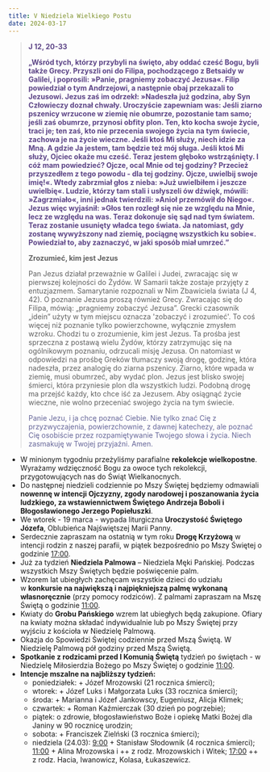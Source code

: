 ```yaml
---
title: V Niedziela Wielkiego Postu
date: 2024-03-17
---
```


> **<span style="color: #5D4587;">J 12, 20-33</span>**
>
> **<span style="color: #5D4587;">„Wśród tych, którzy przybyli na święto, aby oddać cześć Bogu, byli także Grecy. Przyszli oni do Filipa, pochodzącego z Betsaidy w Galilei, i poprosili: »Panie, pragniemy zobaczyć Jezusa«. Filip powiedział o tym Andrzejowi, a następnie obaj przekazali to Jezusowi. Jezus zaś im odrzekł: »Nadeszła już godzina, aby Syn Człowieczy doznał chwały. Uroczyście zapewniam was: Jeśli ziarno pszenicy wrzucone w ziemię nie obumrze, pozostanie tam samo; jeśli zaś obumrze, przynosi obfity plon. Ten, kto kocha swoje życie, traci je; ten zaś, kto nie przecenia swojego życia na tym świecie, zachowa je na życie wieczne. Jeśli ktoś Mi służy, niech idzie za Mną. A gdzie Ja jestem, tam będzie też mój sługa. Jeśli ktoś Mi służy, Ojciec okaże mu cześć. Teraz jestem głęboko wstrząśnięty. I cóż mam powiedzieć? Ojcze, ocal Mnie od tej godziny? Przecież przyszedłem z tego powodu - dla tej godziny. Ojcze, uwielbij swoje imię!«. Wtedy zabrzmiał głos z nieba: »Już uwielbiłem i jeszcze uwielbię«. Ludzie, którzy tam stali i usłyszeli ów dźwięk, mówili: »Zagrzmiało«, inni jednak twierdzili: »Anioł przemówił do Niego«. Jezus więc wyjaśnił: »Głos ten rozległ się nie ze względu na Mnie, lecz ze względu na was. Teraz dokonuje się sąd nad tym światem. Teraz zostanie usunięty władca tego świata. Ja natomiast, gdy zostanę wywyższony nad ziemię, pociągnę wszystkich ku sobie«. Powiedział to, aby zaznaczyć, w jaki sposób miał umrzeć.”</span>**
>
>
>
> **Zrozumieć, kim jest Jezus**
>
> Pan Jezus działał przeważnie w Galilei i Judei, zwracając się w pierwszej kolejności do Żydów. W Samarii także zostaje przyjęty z entuzjazmem. Samarytanie rozpoznali w Nim Zbawiciela świata (J 4, 42). O poznanie Jezusa proszą również Grecy. Zwracając się do Filipa, mówią: „pragniemy zobaczyć Jezusa”. Grecki czasownik „idein” użyty w tym miejscu oznacza 'zobaczyć i zrozumieć'. To coś więcej niż poznanie tylko powierzchowne, wyłącznie zmysłem wzroku. Chodzi tu o zrozumienie, kim jest Jezus. Ta prośba jest sprzeczna z postawą wielu Żydów, którzy zatrzymując się na ogólnikowym poznaniu, odrzucali misję Jezusa. On natomiast w odpowiedzi na prośbę Greków tłumaczy swoją drogę, godzinę, która nadeszła, przez analogię do ziarna pszenicy. Ziarno, które wpada w ziemię, musi obumrzeć, aby wydać plon. Jezus jest blisko swojej śmierci, która przyniesie plon dla wszystkich ludzi. Podobną drogę ma przejść każdy, kto chce iść za Jezusem. Aby osiągnąć życie wieczne, nie wolno przeceniać swojego życia na tym świecie.
>
> <span style="color: #666699;">Panie Jezu, i ja chcę poznać Ciebie. Nie tylko znać Cię z przyzwyczajenia, powierzchownie, z dawnej katechezy, ale poznać Cię osobiście przez rozpamiętywanie Twojego słowa i życia. Niech zasmakuję w Twojej przyjaźni. Amen.
> &nbsp;

- W minionym tygodniu przeżyliśmy parafialne **rekolekcje wielkopostne**. Wyrażamy wdzięczność Bogu za owoce tych rekolekcji, przygotowujących nas do Świąt Wielkanocnych.
- Do następnej niedzieli codziennie po Mszy Świętej będziemy odmawiali **nowennę w intencji Ojczyzny, zgody narodowej i poszanowania życia ludzkiego, za wstawiennictwem Świętego Andrzeja Boboli i Błogosławionego Jerzego Popiełuszki**.
- We wtorek - 19 marca - wypada liturgiczna **Uroczystość Świętego Józefa**, Oblubieńca Najświętszej Marii Panny.
- Serdecznie zapraszam na ostatnią w tym roku **Drogę Krzyżową** w intencji rodzin z naszej parafii, w piątek bezpośrednio po Mszy Świętej o godzinie <u>17:00</u>.
- Już za tydzień **Niedziela Palmowa** – Niedziela Męki Pańskiej. Podczas wszystkich Mszy Świętych będzie poświęcenie palm.
- Wzorem lat ubiegłych zachęcam wszystkie dzieci do udziału w **konkursie na największą i najpiękniejszą palmę wykonaną własnoręcznie** (przy pomocy rodziców). Z palmami zapraszam na Mszę Świętą o godzinie <u>11:00</u>.
- Kwiaty do **Grobu Pańskiego** wzrem lat ubiegłych będą zakupione. Ofiary na kwiaty można składać indywidualnie lub po Mszy Świętej przy wyjściu z kościoła w Niedzielę Palmową.
- Okazja do Spowiedzi Świętej codziennie przed Mszą Świętą. W Niedzielę Palmową pół godziny przed Mszą Świętą.
- **Spotkanie z rodzicami przed I Komunią Świętą** tydzień po świętach - w Niedzielę Miłosierdzia Bożego po Mszy Świętej o godzinie <u>11:00</u>.
- **Intencje mszalne na najbliższy tydzień:**
  - poniedziałek: + Józef Mrozowski (21 rocznica śmierci);
  - wtorek: + Józef Luks i Małgorzata Luks (33 rocznica śmierci);
  - środa: + Marianna i Józef Jankowscy, Eugeniusz, Alicja Klimek;
  - czwartek: + Roman Kaźmierczak (30 dzień po pogrzebie);
  - piątek: o zdrowie, błogosławieństwo Boże i opiekę Matki Bożej dla Janiny w 90 rocznicę urodzin;
  - sobota: + Franciszek Zielński (3 rocznica śmierci);
  - niedziela (24.03): <u>9:00</u> + Stanisław Słodownik (4 rocznica śmierci); <u>11:00</u> + Alina Mrozowska i ++ z rodz. Mrozowskich i Witek; <u>17:00</u> ++ z rodz. Hacia, Iwanowicz, Kolasa, Łukaszewicz.


